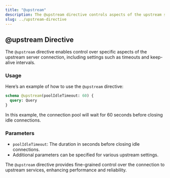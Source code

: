 ```yaml
---
title: "@upstream"
description: The @upstream directive controls aspects of the upstream server connection.
slug: ../upstream-directive
---
```


## @upstream Directive

The `@upstream` directive enables control over specific aspects of the upstream server connection, including settings such as timeouts and keep-alive intervals.

### Usage

Here’s an example of how to use the `@upstream` directive:

```graphql
schema @upstream(poolIdleTimeout: 60) {
  query: Query
}
```

In this example, the connection pool will wait for 60 seconds before closing idle connections.

### Parameters

- `poolIdleTimeout`: The duration in seconds before closing idle connections.
- Additional parameters can be specified for various upstream settings.

The `@upstream` directive provides fine-grained control over the connection to upstream services, enhancing performance and reliability.
